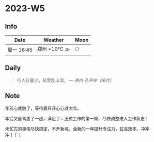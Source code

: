 # 2023-W5

## Info

| Date           | Weather      | Moon |
| -------------- | ------------ | ---- |
| 周一 16:45 | 郑州 +10°C 🌫  | 🌕 |

## Daily

> 行人日暮少，风雪乱山深。
> — *寄内·孔平仲（宋代）*


## Note

年前心就散了，等待着开开心心过大年。

年后又自驾游了一趟，满足了~ 正式工作的第一周，尽快调整进入工作状态！

未忙完的事情尽快搞定，不开新坑。全新的一年提升专注力，拉高效率。冲冲冲！！！

